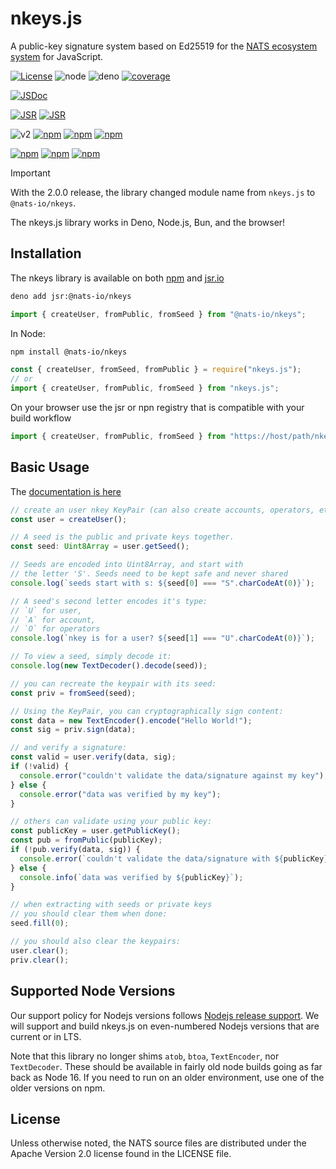 # nkeys.js

A public-key signature system based on Ed25519 for the
[NATS ecosystem system](https://nats.io) for JavaScript.

[![License](https://img.shields.io/badge/Licence-Apache%202.0-blue.svg)](./LICENSE)
![node](https://github.com/nats-io/nkeys.js/actions/workflows/node.yml/badge.svg)
![deno](https://github.com/nats-io/nkeys.js/actions/workflows/deno.yml/badge.svg)
[![coverage](https://coveralls.io/repos/github/nats-io/nkeys.js/badge.svg?branch=main)](https://coveralls.io/github/nats-io/nkeys.js?branch=main)

[![JSDoc](https://img.shields.io/badge/JSDoc-reference-blue)](https://nats-io.github.io/nkeys.js/index.html)

[![JSR](https://jsr.io/badges/@nats-io/nkeys)](https://jsr.io/@nats-io/nkeys)
[![JSR](https://jsr.io/badges/@nats-io/nkeys/score)](https://jsr.io/@nats-io/nkeys)

![v2](https://img.shields.io/badge/version-2-blue)
[![npm](https://img.shields.io/npm/v/%40nats-io%2Fnkeys)](https://www.npmjs.com/package/@nats-io/nkeys)
[![npm](https://img.shields.io/npm/dt/%40nats-io%2Fnkeys)](https://www.npmjs.com/package/@nats-io/nkeys)
[![npm](https://img.shields.io/npm/dm/%40nats-io%2Fnkeys)](https://www.npmjs.com/package/@nats-io/nkeys)

[![npm](https://img.shields.io/npm/v/nkeys.js.svg)](https://www.npmjs.com/package/nkeys.js)
[![npm](https://img.shields.io/npm/dt/nkeys.js.svg)](https://www.npmjs.com/package/nkeys.js)
[![npm](https://img.shields.io/npm/dm/nkeys.js.svg)](https://www.npmjs.com/package/nkeys.js)

> [!IMPORTANT]
>
> With the 2.0.0 release, the library changed module name from `nkeys.js` to
> `@nats-io/nkeys`.

The nkeys.js library works in Deno, Node.js, Bun, and the browser!

## Installation

The nkeys library is available on both
[npm](https://www.npmjs.com/package/nkeys.js) and
[jsr.io](https://jsr.io/@nats-io/nkeys)

```bash
deno add jsr:@nats-io/nkeys
```

```javascript
import { createUser, fromPublic, fromSeed } from "@nats-io/nkeys";
```

In Node:

```bash
npm install @nats-io/nkeys
```

```javascript
const { createUser, fromSeed, fromPublic } = require("nkeys.js");
// or
import { createUser, fromPublic, fromSeed } from "nkeys.js";
```

On your browser use the jsr or npn registry that is compatible with your build
workflow

```javascript
import { createUser, fromPublic, fromSeed } from "https://host/path/nkeys.mjs";
```

## Basic Usage

The [documentation is here](https://nats-io.github.io/nkeys.js/)

```typescript
// create an user nkey KeyPair (can also create accounts, operators, etc).
const user = createUser();

// A seed is the public and private keys together.
const seed: Uint8Array = user.getSeed();

// Seeds are encoded into Uint8Array, and start with
// the letter 'S'. Seeds need to be kept safe and never shared
console.log(`seeds start with s: ${seed[0] === "S".charCodeAt(0)}`);

// A seed's second letter encodes it's type:
// `U` for user,
// `A` for account,
// `O` for operators
console.log(`nkey is for a user? ${seed[1] === "U".charCodeAt(0)}`);

// To view a seed, simply decode it:
console.log(new TextDecoder().decode(seed));

// you can recreate the keypair with its seed:
const priv = fromSeed(seed);

// Using the KeyPair, you can cryptographically sign content:
const data = new TextEncoder().encode("Hello World!");
const sig = priv.sign(data);

// and verify a signature:
const valid = user.verify(data, sig);
if (!valid) {
  console.error("couldn't validate the data/signature against my key");
} else {
  console.error("data was verified by my key");
}

// others can validate using your public key:
const publicKey = user.getPublicKey();
const pub = fromPublic(publicKey);
if (!pub.verify(data, sig)) {
  console.error(`couldn't validate the data/signature with ${publicKey}`);
} else {
  console.info(`data was verified by ${publicKey}`);
}

// when extracting with seeds or private keys
// you should clear them when done:
seed.fill(0);

// you should also clear the keypairs:
user.clear();
priv.clear();
```

## Supported Node Versions

Our support policy for Nodejs versions follows
[Nodejs release support](https://github.com/nodejs/Release). We will support and
build nkeys.js on even-numbered Nodejs versions that are current or in LTS.

Note that this library no longer shims `atob`, `btoa`, `TextEncoder`, nor
`TextDecoder`. These should be available in fairly old node builds going as far
back as Node 16. If you need to run on an older environment, use one of the
older versions on npm.

## License

Unless otherwise noted, the NATS source files are distributed under the Apache
Version 2.0 license found in the LICENSE file.
